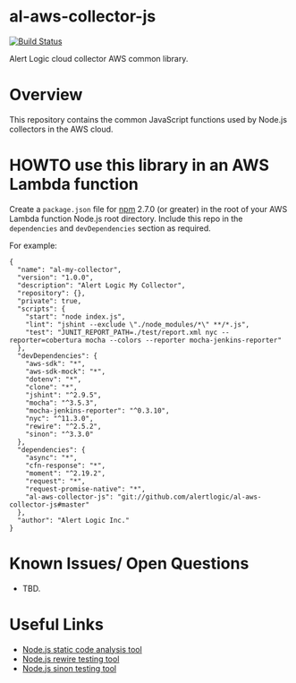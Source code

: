 # al-aws-collector-js

[![Build Status](https://secure.travis-ci.org/alertlogic/al-aws-collector-js.png?branch=master)](http://travis-ci.org/alertlogic/al-aws-collector-js)

Alert Logic cloud collector AWS common library.


# Overview

This repository contains the common JavaScript functions used by Node.js collectors in the AWS cloud.  

# HOWTO use this library in an AWS Lambda function

Create a `package.json` file for [npm](https://www.npmjs.com/) 2.7.0 (or greater) in the root of your AWS Lambda function Node.js root directory.  Include this repo in the `dependencies` and `devDependencies` section as required.  

For example:

```
{
  "name": "al-my-collector",
  "version": "1.0.0",
  "description": "Alert Logic My Collector",
  "repository": {},
  "private": true,
  "scripts": {
    "start": "node index.js",
    "lint": "jshint --exclude \"./node_modules/*\" **/*.js",
    "test": "JUNIT_REPORT_PATH=./test/report.xml nyc --reporter=cobertura mocha --colors --reporter mocha-jenkins-reporter"
  },
  "devDependencies": {
    "aws-sdk": "*",
    "aws-sdk-mock": "*",
    "dotenv": "*",
    "clone": "*",
    "jshint": "^2.9.5",
    "mocha": "^3.5.3",
    "mocha-jenkins-reporter": "^0.3.10",
    "nyc": "^11.3.0",
    "rewire": "^2.5.2",
    "sinon": "^3.3.0"
  },
  "dependencies": {
    "async": "*",
    "cfn-response": "*",
    "moment": "^2.19.2",
    "request": "*",
    "request-promise-native": "*",
    "al-aws-collector-js": "git://github.com/alertlogic/al-aws-collector-js#master"
  },
  "author": "Alert Logic Inc."
}
```


# Known Issues/ Open Questions

- TBD.

# Useful Links

- [Node.js static code analysis tool](http://jshint.com/install/)
- [Node.js rewire testing tool](https://github.com/jhnns/rewire)
- [Node.js sinon testing tool](http://sinonjs.org/)
